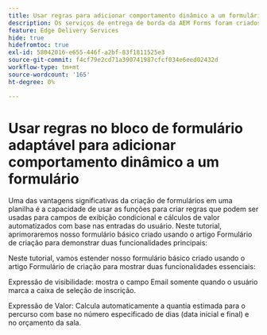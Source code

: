 ```yaml
---
title: Usar regras para adicionar comportamento dinâmico a um formulário
description: Os serviços de entrega de borda da AEM Forms foram criados para oferecer desempenho máximo, permitindo que você visualize o futuro da coleta de dados simplificada e do envolvimento do usuário. Usar regras para adicionar comportamento dinâmico a um formulário
feature: Edge Delivery Services
hide: true
hidefromtoc: true
exl-id: 58042016-e655-446f-a2bf-83f1811525e3
source-git-commit: f4cf79e2cd71a390741987cfcf034e6eed02432d
workflow-type: tm+mt
source-wordcount: '165'
ht-degree: 0%

---
```


# Usar regras no bloco de formulário adaptável para adicionar comportamento dinâmico a um formulário

Uma das vantagens significativas da criação de formulários em uma planilha é a capacidade de usar as funções para criar regras que podem ser usadas para campos de exibição condicional e cálculos de valor automatizados com base nas entradas do usuário. Neste tutorial, aprimoraremos nosso formulário básico criado usando o artigo Formulário de criação para demonstrar duas funcionalidades principais:

Neste tutorial, vamos estender nosso formulário básico criado usando o artigo Formulário de criação para mostrar duas funcionalidades essenciais:

Expressão de visibilidade: mostra o campo Email somente quando o usuário marca a caixa de seleção de inscrição.

Expressão de Valor: Calcula automaticamente a quantia estimada para o percurso com base no número especificado de dias (data inicial e final) e no orçamento da sala.



